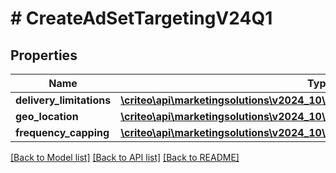 # # CreateAdSetTargetingV24Q1

## Properties

Name | Type | Description | Notes
------------ | ------------- | ------------- | -------------
**delivery_limitations** | [**\criteo\api\marketingsolutions\v2024_10\Model\AdSetDeliveryLimitationsV24Q1**](AdSetDeliveryLimitationsV24Q1.md) |  | [optional]
**geo_location** | [**\criteo\api\marketingsolutions\v2024_10\Model\CreateAdSetGeoLocationV24Q1**](CreateAdSetGeoLocationV24Q1.md) |  | [optional]
**frequency_capping** | [**\criteo\api\marketingsolutions\v2024_10\Model\AdSetFrequencyCappingV24Q1**](AdSetFrequencyCappingV24Q1.md) |  |

[[Back to Model list]](../../README.md#models) [[Back to API list]](../../README.md#endpoints) [[Back to README]](../../README.md)
